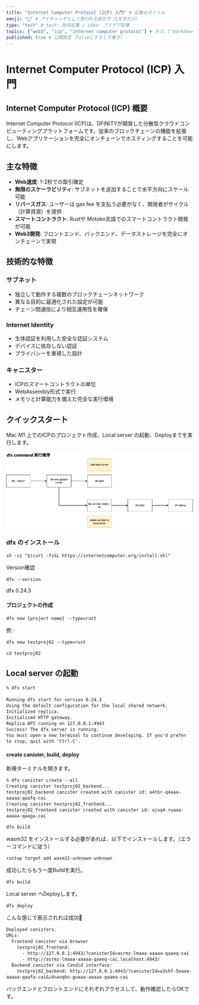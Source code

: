 ```yaml
---
title: "Internet Computer Protocol (ICP) 入門" # 記事のタイトル
emoji: "🧱" # アイキャッチとして使われる絵文字（1文字だけ）
type: "tech" # tech: 技術記事 / idea: アイデア記事
topics: ["web3", "icp", "internet computer protocol"] # タグ。["markdown", "rust", "aws"]のように指定する
published: true # 公開設定（falseにすると下書き）
---
```


# Internet Computer Protocol (ICP) 入門

## Internet Computer Protocol (ICP) 概要

Internet Computer Protocol (ICP)は、DFINITYが開発した分散型クラウドコンピューティングプラットフォームです。従来のブロックチェーンの機能を拡張し、Webアプリケーションを完全にオンチェーンでホスティングすることを可能にします。

## 主な特徴

- **Web速度**: 1-2秒での取引確定
- **無限のスケーラビリティ**: サブネットを追加することで水平方向にスケール可能
- **リバースガス**: ユーザーは gas fee を支払う必要がなく、開発者がサイクル（計算資源）を提供
- **スマートコントラクト**: Rustや Motoko言語でのスマートコントラクト開発が可能
- **Web3開発**: フロントエンド、バックエンド、データストレージを完全にオンチェーンで実現

## 技術的な特徴

### サブネット
- 独立して動作する複数のブロックチェーンネットワーク
- 異なる目的に最適化された設定が可能
- チェーン間通信により相互運用性を確保

### Internet Identity
- 生体認証を利用した安全な認証システム
- デバイスに依存しない認証
- プライバシーを重視した設計

### キャニスター
- ICPのスマートコントラクトの単位
- WebAssembly形式で実行
- メモリと計算能力を備えた完全な実行環境

## クイックスタート

Mac M1 上でのICPのプロジェクト作成、Local server の起動、Deployまでを実行します。

![png](https://github.com/infinith4/zenn_deploy/blob/main/articles/contents/web3-icp-quickstart/icp.drawio.png)

### dfx のインストール

```
sh -ci "$(curl -fsSL https://internetcomputer.org/install.sh)"
```

Version確認

```
dfx --version
```

dfx 0.24.3


#### プロジェクトの作成

```
dfx new {project name} --type=rust
```

例 : 

```
dfx new testproj02 --type=rust
```

```
cd testproj02
```


## Local server の起動

```
% dfx start

Running dfx start for version 0.24.3
Using the default configuration for the local shared network.
Initialized replica.
Initialized HTTP gateway.
Replica API running on 127.0.0.1:4943
Success! The dfx server is running.
You must open a new terminal to continue developing. If you'd prefer to stop, quit with 'Ctrl-C'.
```

#### create canister, build, deploy

新規ターミナルを開きます。

```
% dfx canister create --all
Creating canister testproj02_backend...
testproj02_backend canister created with canister id: a4tbr-q4aaa-aaaaa-qaafq-cai
Creating canister testproj02_frontend...
testproj02_frontend canister created with canister id: ajuq4-ruaaa-aaaaa-qaaga-cai
```

```
dfx build
```

wasm32 をインストールする必要があれば、以下でインストールします。（エラーコマンドに従う）

```
rustup target add wasm32-unknown-unknown
```

成功したらもう一度Buildを実行。
 
```
dfx build
```

Local server へDeployします。


```
dfx deploy
```

こんな感じで表示されれば成功🎊

```
Deployed canisters.
URLs:
  Frontend canister via browser
    testproj02_frontend:
      - http://127.0.0.1:4943/?canisterId=asrmz-lmaaa-aaaaa-qaaeq-cai
      - http://asrmz-lmaaa-aaaaa-qaaeq-cai.localhost:4943/
  Backend canister via Candid interface:
    testproj02_backend: http://127.0.0.1:4943/?canisterId=a3shf-5eaaa-aaaaa-qaafa-cai&id=avqkn-guaaa-aaaaa-qaaea-cai
```


バックエンドとフロントエンドにそれぞれアクセスして、動作確認したらOKです。

